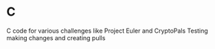 # C
C code for various challenges like Project Euler and CryptoPals
Testing making changes and creating pulls
